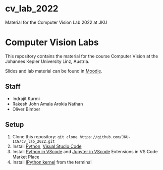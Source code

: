# cv_lab_2022
Material for the Computer Vision Lab 2022 at JKU

# Computer Vision Labs

This repository contains the material for the course Computer Vision at the Johannes Kepler University Linz, Austria.

Slides and lab material can be found in [Moodle](https://moodle.jku.at/jku/course/view.php?id=20414).

## Staff

* Indrajit Kurmi
* Rakesh John Amala Arokia Nathan
* Oliver Bimber

## Setup

1. Clone this repository: `git clone https://github.com/JKU-ICG/cv_lab_2022.git`
2. Install [Python](https://www.python.org/downloads/), [Visual Studio Code](https://code.visualstudio.com/)
3. Install [Python  in VScode](https://marketplace.visualstudio.com/items?itemName=ms-python.python) and [Jupyter  in VScode](https://marketplace.visualstudio.com/items?itemName=ms-toolsai.jupyter) Extensions in VS Code Market Place
4. Install [IPython kernel](https://ipython.readthedocs.io/en/stable/install/kernel_install.html) from the terminal

